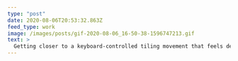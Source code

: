 ```yaml
---
type: "post"
date: 2020-08-06T20:53:32.863Z
feed_type: work
image: /images/posts/gif-2020-08-06_16-50-38-1596747213.gif
text: >
  Getting closer to a keyboard-controlled tiling movement that feels decent, but not there yet.
---
```


